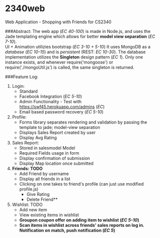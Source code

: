 # 2340web
Web Application - Shopping with Friends for CS2340

###Abstract:
The web app (*EC 40-100*) is made in Node.js, and uses the Jade templating engine which allows for better **model view separation** (*EC 7-10*).  
UI + Animation utilizies bootstrap (*EC 3-10 + 5-10*)
It uses MongoDB as a *database* (*EC 10-15*) and is *persistent* (REST: *EC 10-30*). The database implementation utilizes the **Singleton** design pattern (*EC 1*). Only one instance exists, and whenever require('mongoose') or require('./mongoUtil.js') is called, the same singleton is returned.

###Feature Log:
1. Login:
    * Standard
    * Facebook Integration (*EC 5-10*)
    * Admin Functionality - Test with https://swf45.herokuapp.com/admins (*EC*)
    * Email based password recovery (*EC 5-10*)
2. Profile:
    * Forms library separates rendering and validation by passing the template to jade; model-view separation
    * Displays Sales Report created by user
    * Display Avg Rating
3. Sales Report:
    * Stored in salesmodel Model
    * Required Fields usage in form
    * Display confirmation of submission
    * Display Map location once submitted
4. **Friends: TODO**
    * Add Friend by username
    * Display all friends in a list
    * Clicking on one takes to friend's profile (can just use modified profile.js)
        * Give Rating
        * Delete Friend**
5. Wishlist: TODO
    * Add new item
    * View existing items in wishlist
    * **Groupon coupon offer on adding item to wishlist (*EC 5-10*)**
    * **Scan items in wishlist across friends' sales reports on log in. Notification on match, push notification (*EC 5*)**
